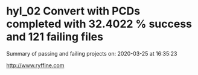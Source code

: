 # hyl_02 Convert with PCDs completed with 32.4022 % success and 121 failing files

Summary of passing and failing projects on: 2020-03-25 at 16:35:23

http://www.ryffine.com
